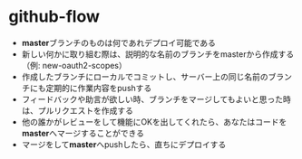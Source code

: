 # github-flow

- **master**ブランチのものは何であれデプロイ可能である
- 新しい何かに取り組む際は、説明的な名前のブランチをmasterから作成する（例: new-oauth2-scopes）
- 作成したブランチにローカルでコミットし、サーバー上の同じ名前のブランチにも定期的に作業内容をpushする
- フィードバックや助言が欲しい時、ブランチをマージしてもよいと思った時は、プルリクエストを作成する
- 他の誰かがレビューをして機能にOKを出してくれたら、あなたはコードを**master**へマージすることができる
- マージをして**master**へpushしたら、直ちにデプロイする